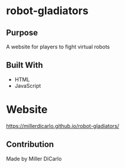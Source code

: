 # robot-gladiators


## Purpose
A website for players to fight virtual robots

## Built With
* HTML
* JavaScript

# Website
https://millerdicarlo.github.io/robot-gladiators/

## Contribution
Made by Miller DiCarlo